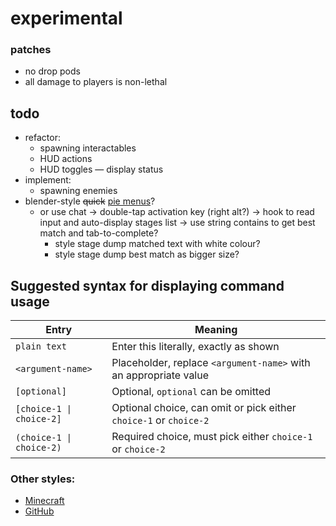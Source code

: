 # experimental

### patches
- no drop pods
- all damage to players is non-lethal

## todo
- refactor:
    - spawning interactables
    - HUD actions
    - HUD toggles — display status
- implement:
    - spawning enemies
- blender-style ~~quick~~ [pie menus](https://docs.blender.org/manual/en/latest/interface/controls/buttons/menus.html#pie-menus)?
    - or use chat → double-tap activation key (right alt?) → hook to read input and auto-display stages list → use string contains to get best match and tab-to-complete?
        - style stage dump matched text with white colour?
        - style stage dump best match as bigger size?


## Suggested syntax for displaying command usage

Entry | Meaning
---   | ---
`plain text` | Enter this literally, exactly as shown
`<argument-name>` | Placeholder, replace `<argument-name>` with an appropriate value
`[optional]` | Optional, `optional` can be omitted
`[choice-1 \| choice-2]` | Optional choice, can omit or pick either `choice-1` or `choice-2`
`(choice-1 \| choice-2)` | Required choice, must pick either `choice-1` or `choice-2`

### Other styles:
- [Minecraft](https://minecraft.wiki/w/Commands#Syntax)
- [GitHub](https://github.com/cli/cli/blob/trunk/docs/command-line-syntax.md)
